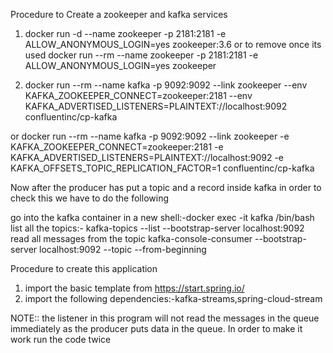 Procedure to Create a zookeeper and kafka services
1. docker run -d --name zookeeper -p 2181:2181 -e ALLOW_ANONYMOUS_LOGIN=yes zookeeper:3.6
or to remove once its used
docker run --rm --name zookeeper -p 2181:2181 -e ALLOW_ANONYMOUS_LOGIN=yes zookeeper 


2. docker run --rm --name kafka -p 9092:9092 --link zookeeper 
--env KAFKA_ZOOKEEPER_CONNECT=zookeeper:2181 
--env KAFKA_ADVERTISED_LISTENERS=PLAINTEXT://localhost:9092
confluentinc/cp-kafka

or
docker run --rm --name kafka -p 9092:9092 --link zookeeper -e KAFKA_ZOOKEEPER_CONNECT=zookeeper:2181 -e KAFKA_ADVERTISED_LISTENERS=PLAINTEXT://localhost:9092 -e KAFKA_OFFSETS_TOPIC_REPLICATION_FACTOR=1 confluentinc/cp-kafka


Now after the producer has put a topic and a record inside kafka in order to check this
we have to do the following

go into the kafka container in a new shell:-docker exec -it kafka /bin/bash
list all the topics:-
    kafka-topics --list --bootstrap-server localhost:9092
read all messages from the topic
kafka-console-consumer --bootstrap-server localhost:9092 --topic <myFirstTopic> --from-beginning



Procedure to create this application 
1. import the basic template from https://start.spring.io/
2. import the following dependencies:-kafka-streams,spring-cloud-stream



NOTE:: the listener in this program will not read the messages in the queue immediately as the producer puts data in the queue.
In order to make it work run the code twice